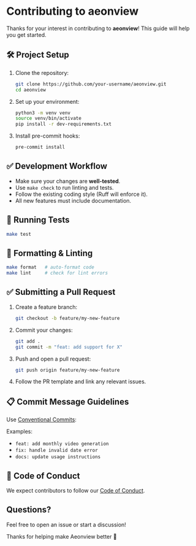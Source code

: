 # Contributing to aeonview

Thanks for your interest in contributing to **aeonview**! This guide will help you get started.

## 🛠 Project Setup

1. Clone the repository:
   ```bash
   git clone https://github.com/your-username/aeonview.git
   cd aeonview
   ```

2. Set up your environment:
   ```bash
   python3 -m venv venv
   source venv/bin/activate
   pip install -r dev-requirements.txt
   ```

3. Install pre-commit hooks:
   ```bash
   pre-commit install
   ```

## ✅ Development Workflow

- Make sure your changes are **well-tested**.
- Use `make check` to run linting and tests.
- Follow the existing coding style (Ruff will enforce it).
- All new features must include documentation.

## 🧪 Running Tests

```bash
make test
```

## 🧹 Formatting & Linting

```bash
make format   # auto-format code
make lint     # check for lint errors
```

## ✅ Submitting a Pull Request

1. Create a feature branch:
   ```bash
   git checkout -b feature/my-new-feature
   ```

2. Commit your changes:
   ```bash
   git add .
   git commit -m "feat: add support for X"
   ```

3. Push and open a pull request:
   ```bash
   git push origin feature/my-new-feature
   ```

4. Follow the PR template and link any relevant issues.

## 📋 Commit Message Guidelines

Use [Conventional Commits](https://www.conventionalcommits.org/en/v1.0.0/):

Examples:
- `feat: add monthly video generation`
- `fix: handle invalid date error`
- `docs: update usage instructions`

## 🙏 Code of Conduct

We expect contributors to follow our [Code of Conduct](CODE_OF_CONDUCT.md).

## Questions?
Feel free to open an issue or start a discussion!

Thanks for helping make Aeonview better 💜

<!--
vim: ft=md sw=2 ts=2 tw=72 fo=cqt wm=0 et
-->
